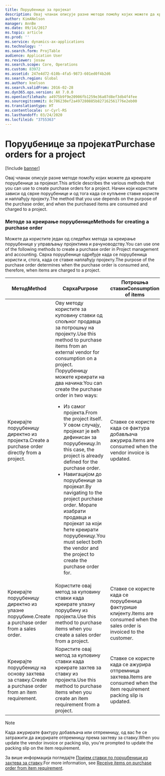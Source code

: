 ```yaml
---
title: Поруџбенице за пројекат
description: Овај чланак описује разне методе помоћу којих можете да креирате поруџбенице за пројекат. Начин који користите зависи од сврхе поруџбенице и од тога када се купљене ставке користе и наплаћују пројекту.
author: KimANelson
manager: AnnBe
ms.date: 09/14/2017
ms.topic: article
ms.prod: ''
ms.service: dynamics-ax-applications
ms.technology: ''
ms.search.form: ProjTable
audience: Application User
ms.reviewer: josaw
ms.search.scope: Core, Operations
ms.custom: 83972
ms.assetid: 247e4d72-610b-4fa5-9873-601ed0f4b2d6
ms.search.region: Global
ms.author: knelson
ms.search.validFrom: 2016-02-28
ms.dyn365.ops.version: AX 7.0.0
ms.openlocfilehash: a4975b9f9e20906fb1259e36a07d8ef3db4f4fee
ms.sourcegitcommit: 8c786230ef2a497280885b827162561776e2eb00
ms.translationtype: HT
ms.contentlocale: sr-Cyrl-RS
ms.lasthandoff: 03/24/2020
ms.locfileid: "3755363"
---
```

# <a name="purchase-orders-for-a-project"></a><span data-ttu-id="fd901-104">Поруџбенице за пројекат</span><span class="sxs-lookup"><span data-stu-id="fd901-104">Purchase orders for a project</span></span>

[!include [banner](../includes/banner.md)]

<span data-ttu-id="fd901-105">Овај чланак описује разне методе помоћу којих можете да креирате поруџбенице за пројекат.</span><span class="sxs-lookup"><span data-stu-id="fd901-105">This article describes the various methods that you can use to create purchase orders for a project.</span></span> <span data-ttu-id="fd901-106">Начин који користите зависи од сврхе поруџбенице и од тога када се купљене ставке користе и наплаћују пројекту.</span><span class="sxs-lookup"><span data-stu-id="fd901-106">The method that you use depends on the purpose of the purchase order, and when the purchased items are consumed and charged to a project.</span></span>

### <a name="methods-for-creating-a-purchase-order"></a><span data-ttu-id="fd901-107">Методе за креирање поруџбенице</span><span class="sxs-lookup"><span data-stu-id="fd901-107">Methods for creating a purchase order</span></span>

<span data-ttu-id="fd901-108">Можете да користите један од следећих метода за креирање поруџбенице у управљању пројектима и рачуноводству.</span><span class="sxs-lookup"><span data-stu-id="fd901-108">You can use one of the following methods to create a purchase order in Project management and accounting.</span></span> <span data-ttu-id="fd901-109">Сврха поруџбенице одређује када се поруџбеница користи и, стога, када се ставке наплаћују пројекту.</span><span class="sxs-lookup"><span data-stu-id="fd901-109">The purpose of the purchase order determines when the purchase order is consumed and, therefore, when items are charged to a project.</span></span>

<table>
<colgroup>
<col width="33%" />
<col width="33%" />
<col width="33%" />
</colgroup>
<thead>
<tr class="header">
<th><span data-ttu-id="fd901-110">Метод</span><span class="sxs-lookup"><span data-stu-id="fd901-110">Method</span></span></th>
<th><span data-ttu-id="fd901-111">Сврха</span><span class="sxs-lookup"><span data-stu-id="fd901-111">Purpose</span></span></th>
<th><span data-ttu-id="fd901-112">Потрошња ставки</span><span class="sxs-lookup"><span data-stu-id="fd901-112">Consumption of items</span></span></th>
</tr>
</thead>
<tbody>
<tr class="odd">
<td><span data-ttu-id="fd901-113">Креирајте поруџбеницу директно из пројекта.</span><span class="sxs-lookup"><span data-stu-id="fd901-113">Create a purchase order directly from a project.</span></span></td>
<td><span data-ttu-id="fd901-114">Ову методу користите за куповину ставки од спољног продавца за потрошњу на пројекту.</span><span class="sxs-lookup"><span data-stu-id="fd901-114">Use this method to purchase items from an external vendor for consumption on a project.</span></span> <span data-ttu-id="fd901-115">Поруџбеницу можете креирати на два начина:</span><span class="sxs-lookup"><span data-stu-id="fd901-115">You can create the purchase order in two ways:</span></span>
<ul>
<li><span data-ttu-id="fd901-116">Из самог пројекта.</span><span class="sxs-lookup"><span data-stu-id="fd901-116">From the project itself.</span></span> <span data-ttu-id="fd901-117">У овом случају, пројекат је већ дефинисан за поруџбеницу.</span><span class="sxs-lookup"><span data-stu-id="fd901-117">In this case, the project is already defined for the purchase order.</span></span></li>
<li><span data-ttu-id="fd901-118">Навигацијом до поруџбенице за пројекат.</span><span class="sxs-lookup"><span data-stu-id="fd901-118">By navigating to the project purchase order.</span></span> <span data-ttu-id="fd901-119">Морате изабрати продавца и пројекат за који ћете креирати поруџбеницу.</span><span class="sxs-lookup"><span data-stu-id="fd901-119">You must select both the vendor and the project to create the purchase order for.</span></span></li>
</ul></td>
<td><span data-ttu-id="fd901-120">Ставке се користе када се фактура добављача ажурира.</span><span class="sxs-lookup"><span data-stu-id="fd901-120">Items are consumed when the vendor invoice is updated.</span></span></td>
</tr>
<tr class="even">
<td><span data-ttu-id="fd901-121">Креирајте поруџбеницу директно из улазне поруџбине.</span><span class="sxs-lookup"><span data-stu-id="fd901-121">Create a purchase order from a sales order.</span></span></td>
<td><span data-ttu-id="fd901-122">Користите овај метод за куповину ставки када креирате улазну поруџбину из пројекта.</span><span class="sxs-lookup"><span data-stu-id="fd901-122">Use this method to purchase items when you create a sales order from a project.</span></span></td>
<td><span data-ttu-id="fd901-123">Ставке се користе када се поруџбеница фактурише клијенту.</span><span class="sxs-lookup"><span data-stu-id="fd901-123">Items are consumed when the sales order is invoiced to the customer.</span></span></td>
</tr>
<tr class="odd">
<td><span data-ttu-id="fd901-124">Креирајте поруџбеницу на основу захтева за ставку.</span><span class="sxs-lookup"><span data-stu-id="fd901-124">Create a purchase order from an item requirement.</span></span></td>
<td><span data-ttu-id="fd901-125">Користите овај метод за куповину ставки када креирате захтев за ставку из пројекта.</span><span class="sxs-lookup"><span data-stu-id="fd901-125">Use this method to purchase items when you create an item requirement from a project.</span></span></td>
<td><span data-ttu-id="fd901-126">Ставке се користе када се ажурира отпремница захтева.</span><span class="sxs-lookup"><span data-stu-id="fd901-126">Items are consumed when the item requirement packing slip is updated.</span></span></td>
</tr>
</tbody>
</table>

> [!NOTE] 
> <span data-ttu-id="fd901-127">Када ажурирате фактуру добављача или отпремницу, од вас ће се затражити да ажурирате отпремницу према захтеву за ставку.</span><span class="sxs-lookup"><span data-stu-id="fd901-127">When you update the vendor invoice or packing slip, you're prompted to update the packing slip on the item requirement.</span></span>

<span data-ttu-id="fd901-128">За више информација погледајте [Пријем ставки по поруџбеници из захтева за ставку](tasks/receive-items-purchase-order-item-requirement.md).</span><span class="sxs-lookup"><span data-stu-id="fd901-128">For more information, see [Receive items on purchase order from item requirement](tasks/receive-items-purchase-order-item-requirement.md).</span></span>

